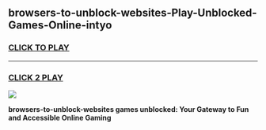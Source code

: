 
## browsers-to-unblock-websites-Play-Unblocked-Games-Online-intyo
<h3>
<a href="https://premium76.site?title=browsers-to-unblock-websites&ref=25A">CLICK TO PLAY</a></h3>
<hr>

<h3>
<a href="https://premium76.site?title=browsers-to-unblock-websites&ref=25A">CLICK 2 PLAY</a>
  
</h3>

<a href="https://premium76.site?title=browsers-to-unblock-websites&ref=25A"><img src="https://clearcache.store/games.png"></a>


**browsers-to-unblock-websites games unblocked: Your Gateway to Fun and Accessible Online Gaming**
